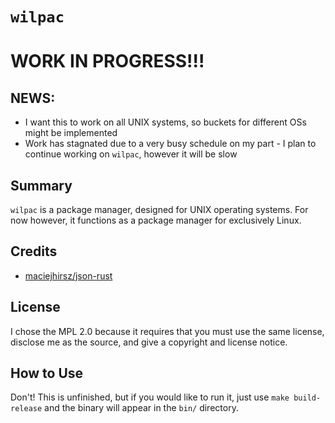 # `wilpac`

# WORK IN PROGRESS!!!

## NEWS:
- I want this to work on all UNIX systems, so buckets for different OSs might be implemented
- Work has stagnated due to a very busy schedule on my part - I plan to continue working on `wilpac`, however it will be slow

## Summary
`wilpac` is a package manager, designed for UNIX operating systems. For now however, it functions as a package manager for exclusively Linux.

## Credits
- [maciejhirsz/json-rust](https://github.com/maciejhirsz/json-rust)

## License
I chose the MPL 2.0 because it requires that you must use the same license, disclose me as the source, and give a copyright and license notice.

## How to Use
Don't! This is unfinished, but if you would like to run it, just use `make build-release` and the binary will appear in the `bin/` directory.

